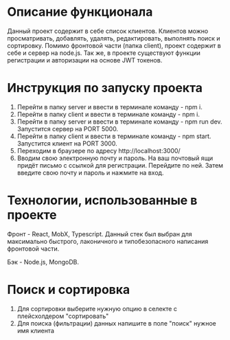 # Описание функционала

Данный проект содержит в себе список клиентов. Клиентов можно просматривать, добавлять, удалять, редактировать, выполнять поиск и сортировку. Помимо фронтовой части (папка client), проект содержит в себе и сервер на node.js. Так же, в проекте существуют функции регистрации и авторизации на основе JWT токенов.

# Инструкция по запуску проекта

1. Перейти в папку server и ввести в терминале команду - npm i.
2. Перейти в папку client и ввести в терминале команду - npm i.
3. Перейти в папку server и ввести в терминале команду - npm run dev. Запустится сервер на PORT 5000.
4. Перейти в папку client и ввести в терминале команду - npm start. Запустится клиент на PORT 3000.
5. Переходим в браузере по адресу http://localhost:3000/
6. Вводим свою электронную почту и пароль. На ваш почтовый ящи придёт письмо с ссылкой для регистрации. Перейдите по ней. Затем введите свою почту и пароль и нажмите на вход.

# Технологии, использованные в проекте

Фронт - React, MobX, Typescript. Данный стек был выбран для максимально быстрого, лаконичного и типобезопасного написания фронтовой части.

Бэк - Node.js, MongoDB.

# Поиск и сортировка

1. Для сортировки выберите нужную опцию в селекте с плейсхолдером "сортировать"
2. Для поиска (фильтрации) данных напишите в поле "поиск" нужное имя клиента
